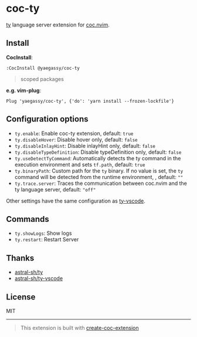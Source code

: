 # coc-ty

[ty](https://github.com/astral-sh/ty) language server extension for [coc.nvim](https://github.com/neoclide/coc.nvim).

## Install

**CocInstall**:

```vim
:CocInstall @yaegassy/coc-ty
```

> scoped packages

**e.g. vim-plug**:

```vim
Plug 'yaegassy/coc-ty', {'do': 'yarn install --frozen-lockfile'}
```

## Configuration options

- `ty.enable`: Enable coc-ty extension, default: `true`
- `ty.disableHover`: Disable hover only, default: `false`
- `ty.disableInlayHint`: Disable inlayHint only, default: `false`
- `ty.disableTypeDefinition`: Disable typeDefinition only, default: `false`
- `ty.useDetectTyCommand`: Automatically detects the ty command in the execution environment and sets `tf.path`, default: `true`
- `ty.binaryPath`: Custom path for the `ty` binary. If no value is set, the `ty` command will be detected from the runtime environment, , default: `""`
- `ty.trace.server`: Traces the communication between coc.nvim and the ty language server, default: `"off"`

Other settings have the same configuration as [ty-vscode](https://github.com/astral-sh/ty-vscode).

## Commands

- `ty.showLogs`: Show logs
- `ty.restart`: Restart Server

## Thanks

- [astral-sh/ty](https://github.com/astral-sh/ty)
- [astral-sh/ty-vscode](https://github.com/astral-sh/ty-vscode)

## License

MIT

---

> This extension is built with [create-coc-extension](https://github.com/fannheyward/create-coc-extension)
